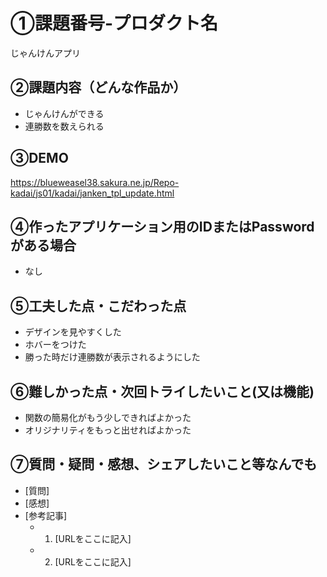 
# ①課題番号-プロダクト名

じゃんけんアプリ

## ②課題内容（どんな作品か）

- じゃんけんができる
- 連勝数を数えられる

## ③DEMO

https://blueweasel38.sakura.ne.jp/Repo-kadai/js01/kadai/janken_tpl_update.html

## ④作ったアプリケーション用のIDまたはPasswordがある場合

- なし

## ⑤工夫した点・こだわった点

- デザインを見やすくした
- ホバーをつけた
- 勝った時だけ連勝数が表示されるようにした

## ⑥難しかった点・次回トライしたいこと(又は機能)

- 関数の簡易化がもう少しできればよかった
- オリジナリティをもっと出せればよかった

## ⑦質問・疑問・感想、シェアしたいこと等なんでも

- [質問]
- [感想]
- [参考記事]
  - 1. [URLをここに記入]
  - 2. [URLをここに記入]
